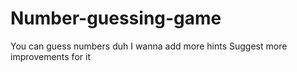 # Number-guessing-game
You can guess numbers duh
I wanna add more hints
Suggest more improvements for it
